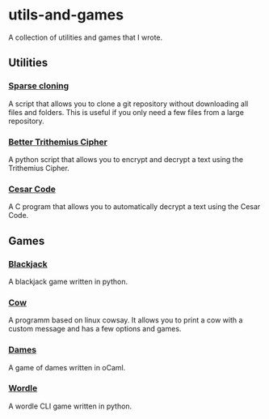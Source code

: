 # utils-and-games
A collection of utilities and games that I wrote. 

## Utilities
### [Sparse cloning](sparse-checkout%20%5Bshell%5D)
A script that allows you to clone a git repository without downloading all files and folders. This is useful if you only need a few files from a large repository.

### [Better Trithemius Cipher](better-trithemius-cipher_%5Bpy%5D)
A python script that allows you to encrypt and decrypt a text using the Trithemius Cipher.

### [Cesar Code](cesar-code%20%5BC%5D)
A C program that allows you to automatically decrypt a text using the Cesar Code.

## Games
### [Blackjack](blackjack%20%5Bpy%5D)
A blackjack game written in python.

### [Cow](cow%20%5BC%5D%20%5Bshell%5D)
A programm based on linux cowsay. It allows you to print a cow with a custom message and has a few options and games.

### [Dames](dames%20%5BoCaml%5D)
A game of dames written in oCaml.

### [Wordle](wordle%20%5Bpy%5D)
A wordle CLI game written in python.